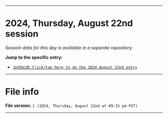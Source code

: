 
***

# 2024, Thursday, August 22nd session

_Session data for this day is available in a separate repository._

**Jump to the specific entry:**

- [:octocat: `Click/tap here to go the 2024 August 22nd entry`](https://github.com/seanpm2001/SeansLifeArchive_Images_TinyTower_Y2024/tree/SeansLifeArchive_Images_TinyTower_Y2024_Main-dev/2024/08_August/22/)

***

# File info

**File version:** `1 (2024, Thursday, August 22nd at 09:15 pm PST)`

***
